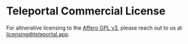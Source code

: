 # Teleportal Commercial License

For altnerative licensing to the [Affero GPL v3](LICENSE-AGPL.md), please reach out to us
at [licensing@teleportal.app](mailto:licensing@teleportal.app).
